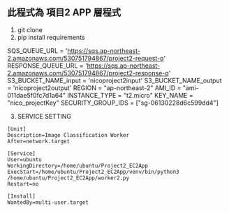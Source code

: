 ## 此程式為 項目2 APP 層程式

1. git clone 
2. pip install requirements


SQS_QUEUE_URL = 'https://sqs.ap-northeast-2.amazonaws.com/530751794867/project2-request-q'
RESPONSE_QUEUE_URL = 'https://sqs.ap-northeast-2.amazonaws.com/530751794867/project2-response-q'
S3_BUCKET_NAME_input = 'nicoproject2input'
S3_BUCKET_NAME_output = 'nicoproject2output'
REGION = "ap-northeast-2"
AMI_ID = "ami-011dae5f0fc7d1a64"
INSTANCE_TYPE = "t2.micro"
KEY_NAME = "nico_projectKey"
SECURITY_GROUP_IDS = ["sg-06130228d6c599dd4"]


3. SERVICE SETTING

```
[Unit]
Description=Image Classification Worker
After=network.target

[Service]
User=ubuntu
WorkingDirectory=/home/ubuntu/Project2_EC2App
ExecStart=/home/ubuntu/Project2_EC2App/venv/bin/python3 /home/ubuntu/Project2_EC2App/worker2.py
Restart=no

[Install]
WantedBy=multi-user.target

```